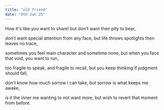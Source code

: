 ```yaml
---
title: "old friend"
date: "8th Jan 25"
---
```


How it's like you want to share!
but don't want their pity to bear,

don't want special attention from any face,
but life throws spotlights then leaves no trace,

sometimes you feel main character and sometime none,
but when you face that void, you want to run,

too fragile to speak, and fragile to recall,
but you keep thinking if judgment should fall,

don't know how much sorrow I can take,
but sorrow is what keeps me awake,

is it the inner me wanting to not want more,
but wish to revert that moment from before.
